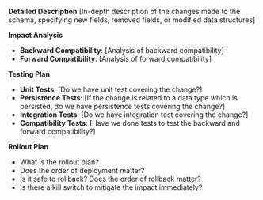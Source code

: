 **Detailed Description**
[In-depth description of the changes made to the schema, specifying new fields, removed fields, or modified data structures]

**Impact Analysis**
- **Backward Compatibility**: [Analysis of backward compatibility]
- **Forward Compatibility**: [Analysis of forward compatibility]

**Testing Plan**
- **Unit Tests**: [Do we have unit test covering the change?]
- **Persistence Tests**: [If the change is related to a data type which is persisted, do we have persistence tests covering the change?]
- **Integration Tests**: [Do we have integration test covering the change?]
- **Compatibility Tests**: [Have we done tests to test the backward and forward compatibility?]

**Rollout Plan**
- What is the rollout plan?
- Does the order of deployment matter?
- Is it safe to rollback? Does the order of rollback matter?
- Is there a kill switch to mitigate the impact immediately?
